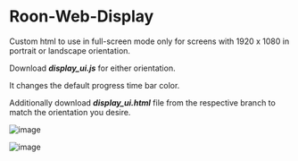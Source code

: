 # Roon-Web-Display
Custom html to use in full-screen mode only for screens with 1920 x 1080 in portrait or landscape orientation.

Download ***display_ui.js*** for either orientation.

It changes the default progress time bar color.

Additionally download ***display_ui.html*** file from the respective branch to match the orientation you desire.

![image](https://user-images.githubusercontent.com/108012806/175085703-bbf61a4c-5e51-4df8-b816-2afc433ca4e7.png)

![image](https://user-images.githubusercontent.com/108012806/175087493-18be40cd-4cb2-498a-93f0-663ab76210d0.png)

